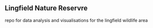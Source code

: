 ## Lingfield Nature Reservre

repo for data analysis and visualisations for the lingfield wildlife area

